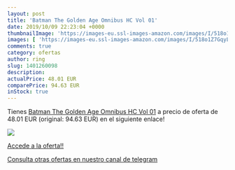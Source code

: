 ```yaml
---
layout: post
title: 'Batman The Golden Age Omnibus HC Vol 01'
date: 2019/10/09 22:23:04 +0000
thumbnailImage: 'https://images-eu.ssl-images-amazon.com/images/I/518o1Z7GqyL._SL200_.jpg'
images: [ 'https://images-eu.ssl-images-amazon.com/images/I/518o1Z7GqyL._SL200_.jpg' ]
comments: true
category: ofertas
author: ring
slug: 1401260098
description:
actualPrice: 48.01 EUR
comparePrice: 94.63 EUR
inStock: true
---
```


Tienes [Batman The Golden Age Omnibus HC Vol 01](https://www.amazon.com/dp/1401260098/?tag=redken08-20) a precio de oferta de 48.01 EUR (original: 94.63 EUR) en el siguiente enlace!

[![](https://images-eu.ssl-images-amazon.com/images/I/518o1Z7GqyL._SL200_.jpg)](https://www.amazon.com/dp/1401260098/?tag=redken08-20)

[Accede a la oferta!!](https://www.amazon.com/dp/1401260098/?tag=redken08-20)

[Consulta otras ofertas en nuestro canal de telegram](https://t.me/s/ofertas25)
